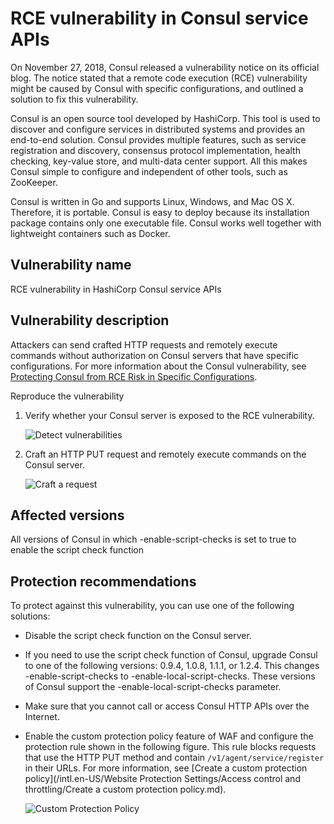 # RCE vulnerability in Consul service APIs

On November 27, 2018, Consul released a vulnerability notice on its official blog. The notice stated that a remote code execution \(RCE\) vulnerability might be caused by Consul with specific configurations, and outlined a solution to fix this vulnerability.

Consul is an open source tool developed by HashiCorp. This tool is used to discover and configure services in distributed systems and provides an end-to-end solution. Consul provides multiple features, such as service registration and discovery, consensus protocol implementation, health checking, key-value store, and multi-data center support. All this makes Consul simple to configure and independent of other tools, such as ZooKeeper.

Consul is written in Go and supports Linux, Windows, and Mac OS X. Therefore, it is portable. Consul is easy to deploy because its installation package contains only one executable file. Consul works well together with lightweight containers such as Docker.

## Vulnerability name

RCE vulnerability in HashiCorp Consul service APIs

## Vulnerability description

Attackers can send crafted HTTP requests and remotely execute commands without authorization on Consul servers that have specific configurations. For more information about the Consul vulnerability, see [Protecting Consul from RCE Risk in Specific Configurations](https://www.hashicorp.com/blog/protecting-consul-from-rce-risk-in-specific-configurations).

Reproduce the vulnerability

1.  Verify whether your Consul server is exposed to the RCE vulnerability.

    ![Detect vulnerabilities](https://static-aliyun-doc.oss-cn-hangzhou.aliyuncs.com/assets/img/en-US/5804631061/p47331.png)

2.  Craft an HTTP PUT request and remotely execute commands on the Consul server.

    ![Craft a request](https://static-aliyun-doc.oss-cn-hangzhou.aliyuncs.com/assets/img/en-US/5804631061/p47320.png)


## Affected versions

All versions of Consul in which -enable-script-checks is set to true to enable the script check function

## Protection recommendations

To protect against this vulnerability, you can use one of the following solutions:

-   Disable the script check function on the Consul server.
-   If you need to use the script check function of Consul, upgrade Consul to one of the following versions: 0.9.4, 1.0.8, 1.1.1, or 1.2.4. This changes -enable-script-checks to -enable-local-script-checks. These versions of Consul support the -enable-local-script-checks parameter.
-   Make sure that you cannot call or access Consul HTTP APIs over the Internet.
-   Enable the custom protection policy feature of WAF and configure the protection rule shown in the following figure. This rule blocks requests that use the HTTP PUT method and contain `/v1/agent/service/register` in their URLs. For more information, see [Create a custom protection policy](/intl.en-US/Website Protection Settings/Access control and throttling/Create a custom protection policy.md).

    ![Custom Protection Policy](https://static-aliyun-doc.oss-cn-hangzhou.aliyuncs.com/assets/img/en-US/5804631061/p47322.png)


